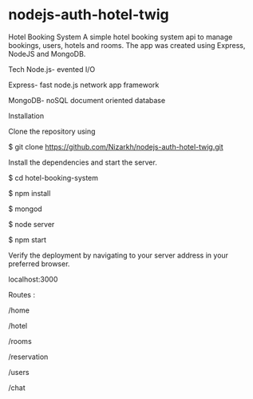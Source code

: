 # nodejs-auth-hotel-twig
Hotel Booking System
A simple hotel booking system api to manage bookings, users, hotels and rooms. The app was created using Express, NodeJS and MongoDB.

Tech
Node.js- evented I/O 


Express- fast node.js network app framework


MongoDB- noSQL document oriented database



Installation

Clone the repository using

$ git clone https://github.com/Nizarkh/nodejs-auth-hotel-twig.git




Install the dependencies and start the server.

$ cd hotel-booking-system


$ npm install


$ mongod


$ node server


$ npm start





Verify the deployment by navigating to your server address in your preferred browser.

localhost:3000


Routes : 




/home


/hotel


/rooms


/reservation


/users


/chat


